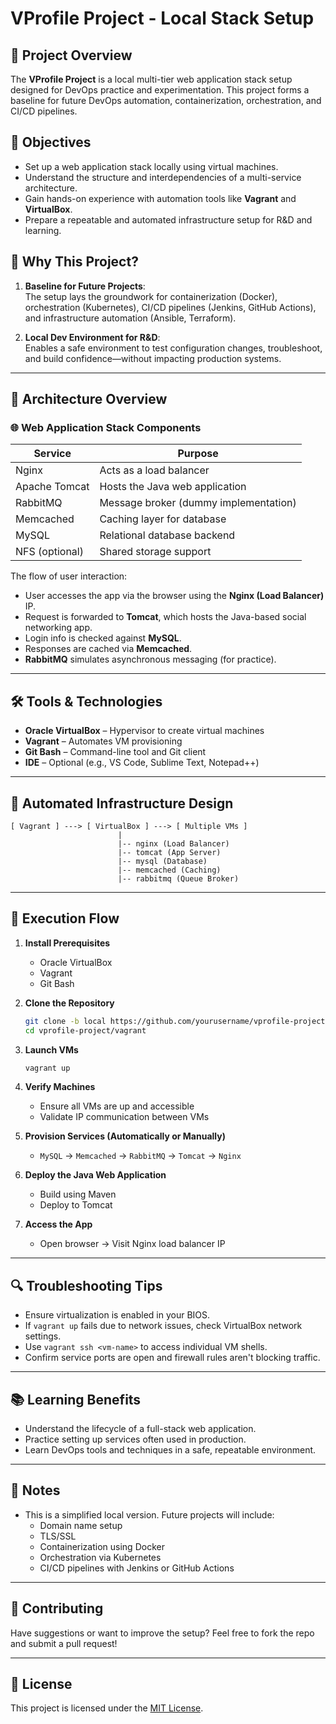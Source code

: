 # VProfile Project - Local Stack Setup

## 📌 Project Overview

The **VProfile Project** is a local multi-tier web application stack setup designed for DevOps practice and experimentation. This project forms a baseline for future DevOps automation, containerization, orchestration, and CI/CD pipelines.

## 🎯 Objectives

- Set up a web application stack locally using virtual machines.
- Understand the structure and interdependencies of a multi-service architecture.
- Gain hands-on experience with automation tools like **Vagrant** and **VirtualBox**.
- Prepare a repeatable and automated infrastructure setup for R&D and learning.

## 🚀 Why This Project?

1. **Baseline for Future Projects**:  
   The setup lays the groundwork for containerization (Docker), orchestration (Kubernetes), CI/CD pipelines (Jenkins, GitHub Actions), and infrastructure automation (Ansible, Terraform).

2. **Local Dev Environment for R&D**:  
   Enables a safe environment to test configuration changes, troubleshoot, and build confidence—without impacting production systems.

---

## 🧱 Architecture Overview

### 🌐 Web Application Stack Components

| Service      | Purpose                              |
|--------------|--------------------------------------|
| Nginx        | Acts as a load balancer              |
| Apache Tomcat| Hosts the Java web application       |
| RabbitMQ     | Message broker (dummy implementation)|
| Memcached    | Caching layer for database           |
| MySQL        | Relational database backend          |
| NFS (optional)| Shared storage support              |

The flow of user interaction:
- User accesses the app via the browser using the **Nginx (Load Balancer)** IP.
- Request is forwarded to **Tomcat**, which hosts the Java-based social networking app.
- Login info is checked against **MySQL**.
- Responses are cached via **Memcached**.
- **RabbitMQ** simulates asynchronous messaging (for practice).

---

## 🛠️ Tools & Technologies

- **Oracle VirtualBox** – Hypervisor to create virtual machines
- **Vagrant** – Automates VM provisioning
- **Git Bash** – Command-line tool and Git client
- **IDE** – Optional (e.g., VS Code, Sublime Text, Notepad++)

---

## 📐 Automated Infrastructure Design

```
[ Vagrant ] ---> [ VirtualBox ] ---> [ Multiple VMs ]
                        |
                        |-- nginx (Load Balancer)
                        |-- tomcat (App Server)
                        |-- mysql (Database)
                        |-- memcached (Caching)
                        |-- rabbitmq (Queue Broker)
```

---

## 🔁 Execution Flow

1. **Install Prerequisites**
   - Oracle VirtualBox
   - Vagrant
   - Git Bash

2. **Clone the Repository**
   ```bash
   git clone -b local https://github.com/yourusername/vprofile-project.git
   cd vprofile-project/vagrant
   ```

3. **Launch VMs**
   ```bash
   vagrant up
   ```

4. **Verify Machines**
   - Ensure all VMs are up and accessible
   - Validate IP communication between VMs

5. **Provision Services (Automatically or Manually)**
   - `MySQL` → `Memcached` → `RabbitMQ` → `Tomcat` → `Nginx`

6. **Deploy the Java Web Application**
   - Build using Maven
   - Deploy to Tomcat

7. **Access the App**
   - Open browser → Visit Nginx load balancer IP

---

## 🔍 Troubleshooting Tips

- Ensure virtualization is enabled in your BIOS.
- If `vagrant up` fails due to network issues, check VirtualBox network settings.
- Use `vagrant ssh <vm-name>` to access individual VM shells.
- Confirm service ports are open and firewall rules aren't blocking traffic.

---

## 📚 Learning Benefits

- Understand the lifecycle of a full-stack web application.
- Practice setting up services often used in production.
- Learn DevOps tools and techniques in a safe, repeatable environment.

---

## 📎 Notes

- This is a simplified local version. Future projects will include:
  - Domain name setup
  - TLS/SSL
  - Containerization using Docker
  - Orchestration via Kubernetes
  - CI/CD pipelines with Jenkins or GitHub Actions

---

## 👏 Contributing

Have suggestions or want to improve the setup? Feel free to fork the repo and submit a pull request!

---

## 📝 License

This project is licensed under the [MIT License](LICENSE).
